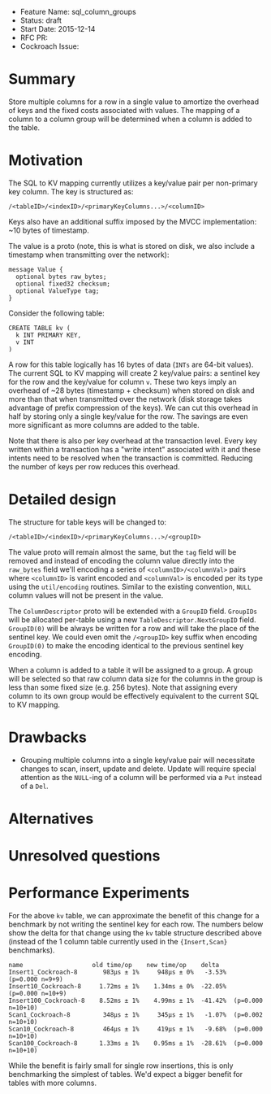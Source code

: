 - Feature Name: sql_column_groups
- Status: draft
- Start Date: 2015-12-14
- RFC PR:
- Cockroach Issue:

# Summary

Store multiple columns for a row in a single value to amortize the
overhead of keys and the fixed costs associated with values. The
mapping of a column to a column group will be determined when a column
is added to the table.

# Motivation

The SQL to KV mapping currently utilizes a key/value pair per
non-primary key column. The key is structured as:

```
/<tableID>/<indexID>/<primaryKeyColumns...>/<columnID>
```

Keys also have an additional suffix imposed by the MVCC
implementation: ~10 bytes of timestamp.

The value is a proto (note, this is what is stored on disk, we also
include a timestamp when transmitting over the network):

```
message Value {
  optional bytes raw_bytes;
  optional fixed32 checksum;
  optional ValueType tag;
}
```

Consider the following table:

```
CREATE TABLE kv (
  k INT PRIMARY KEY,
  v INT
)
```

A row for this table logically has 16 bytes of data (`INTs` are 64-bit
values). The current SQL to KV mapping will create 2 key/value pairs:
a sentinel key for the row and the key/value for column `v`. These two
keys imply an overhead of ~28 bytes (timestamp + checksum) when stored
on disk and more than that when transmitted over the network (disk
storage takes advantage of prefix compression of the keys). We can cut
this overhead in half by storing only a single key/value for the
row. The savings are even more significant as more columns are added
to the table.

Note that there is also per key overhead at the transaction
level. Every key written within a transaction has a "write intent"
associated with it and these intents need to be resolved when the
transaction is committed. Reducing the number of keys per row reduces
this overhead.

# Detailed design

The structure for table keys will be changed to:

```
/<tableID>/<indexID>/<primaryKeyColumns...>/<groupID>
```

The value proto will remain almost the same, but the `tag` field will
be removed and instead of encoding the column value directly into the
`raw_bytes` field we'll encoding a series of `<columnID>/<columnVal>`
pairs where `<columnID>` is varint encoded and `<columnVal>` is
encoded per its type using the `util/encoding` routines. Similar to
the existing convention, `NULL` column values will not be present in
the value.

The `ColumnDescriptor` proto will be extended with a `GroupID`
field. `GroupIDs` will be allocated per-table using a new
`TableDescriptor.NextGroupID` field. `GroupID(0)` will be always be
written for a row and will take the place of the sentinel key. We
could even omit the `/<groupID>` key suffix when encoding `GroupID(0)`
to make the encoding identical to the previous sentinel key encoding.

When a column is added to a table it will be assigned to a group. A
group will be selected so that raw column data size for the columns in
the group is less than some fixed size (e.g. 256 bytes). Note that
assigning every column to its own group would be effectively
equivalent to the current SQL to KV mapping.

# Drawbacks

* Grouping multiple columns into a single key/value pair will
necessitate changes to scan, insert, update and delete. Update will
require special attention as the `NULL`-ing of a column will be
performed via a `Put` instead of a `Del`.

# Alternatives

# Unresolved questions

# Performance Experiments

For the above `kv` table, we can approximate the benefit of this
change for a benchmark by not writing the sentinel key for each
row. The numbers below show the delta for that change using the `kv`
table structure described above (instead of the 1 column table
currently used in the `{Insert,Scan}` benchmarks).

```
name                   old time/op    new time/op    delta
Insert1_Cockroach-8       983µs ± 1%     948µs ± 0%   -3.53%    (p=0.000 n=9+9)
Insert10_Cockroach-8     1.72ms ± 1%    1.34ms ± 0%  -22.05%   (p=0.000 n=10+9)
Insert100_Cockroach-8    8.52ms ± 1%    4.99ms ± 1%  -41.42%  (p=0.000 n=10+10)
Scan1_Cockroach-8         348µs ± 1%     345µs ± 1%   -1.07%  (p=0.002 n=10+10)
Scan10_Cockroach-8        464µs ± 1%     419µs ± 1%   -9.68%  (p=0.000 n=10+10)
Scan100_Cockroach-8      1.33ms ± 1%    0.95ms ± 1%  -28.61%  (p=0.000 n=10+10)
```

While the benefit is fairly small for single row insertions, this is
only benchmarking the simplest of tables. We'd expect a bigger benefit
for tables with more columns.
